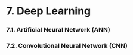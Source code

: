 # 7. Deep Learning

### 7.1. Artificial Neural Network (ANN)
### 7.2. Convolutional Neural Network (CNN)
